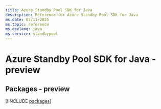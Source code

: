```yaml
---
title: Azure Standby Pool SDK for Java
description: Reference for Azure Standby Pool SDK for Java
ms.date: 07/11/2025
ms.topic: reference
ms.devlang: java
ms.service: standbypool
---
```

# Azure Standby Pool SDK for Java - preview
## Packages - preview
[!INCLUDE [packages](standby-pool-index.md)]
